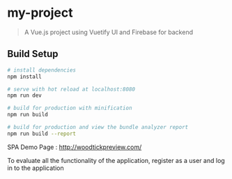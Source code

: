 # my-project

> A Vue.js project using Vuetify UI and Firebase for backend

## Build Setup

``` bash
# install dependencies
npm install

# serve with hot reload at localhost:8080
npm run dev

# build for production with minification
npm run build

# build for production and view the bundle analyzer report
npm run build --report
```



SPA Demo Page : http://woodtickpreview.com/

To evaluate all the functionality of the application, register as a user and log in to the application
